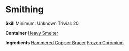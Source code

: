 <!-- TITLE: Icy Copper Bracer -->
<!-- SUBTITLE:  -->
# Smithing
**Skill**
Minimum: Unknown
Trivial: 20

**Container**
[Heavy Smelter](heavy-smelter)

**Ingredients**
[Hammered Copper Bracer](hammered-copper-bracer)
[Frozen Chromium](frozen-chromium)